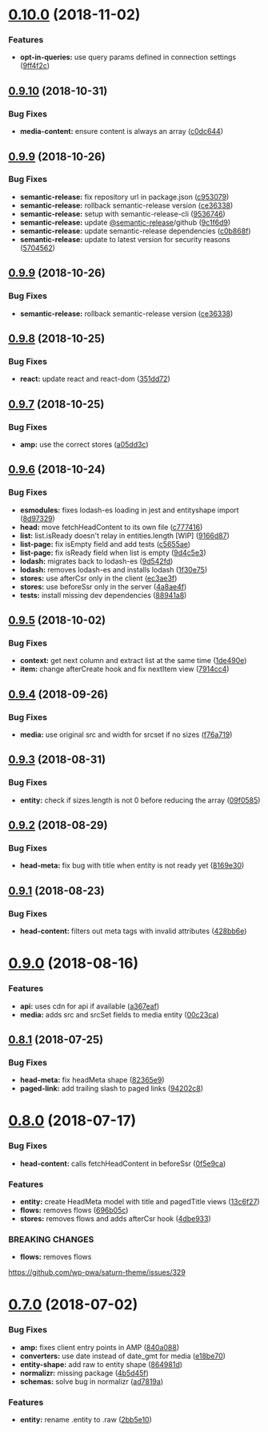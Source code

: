 # [0.10.0](https://github.com/frontity/wp-org-connection/compare/v0.9.10...v0.10.0) (2018-11-02)


### Features

* **opt-in-queries:** use query params defined in connection settings ([9ff4f2c](https://github.com/frontity/wp-org-connection/commit/9ff4f2c))

## [0.9.10](https://github.com/frontity/wp-org-connection/compare/v0.9.9...v0.9.10) (2018-10-31)


### Bug Fixes

* **media-content:** ensure content is always an array ([c0dc644](https://github.com/frontity/wp-org-connection/commit/c0dc644))

## [0.9.9](https://github.com/frontity/wp-org-connection/compare/v0.9.8...v0.9.9) (2018-10-26)


### Bug Fixes

* **semantic-release:** fix repository url in package.json ([c953079](https://github.com/frontity/wp-org-connection/commit/c953079))
* **semantic-release:** rollback semantic-release version ([ce36338](https://github.com/frontity/wp-org-connection/commit/ce36338))
* **semantic-release:** setup with semantic-release-cli ([9536746](https://github.com/frontity/wp-org-connection/commit/9536746))
* **semantic-release:** update [@semantic-release](https://github.com/semantic-release)/github ([9c1f6d9](https://github.com/frontity/wp-org-connection/commit/9c1f6d9))
* **semantic-release:** update semantic-release dependencies ([c0b868f](https://github.com/frontity/wp-org-connection/commit/c0b868f))
* **semantic-release:** update to latest version for security reasons ([5704562](https://github.com/frontity/wp-org-connection/commit/5704562))

## [0.9.9](https://github.com/frontity/wp-org-connection/compare/v0.9.8...v0.9.9) (2018-10-26)


### Bug Fixes

* **semantic-release:** rollback semantic-release version ([ce36338](https://github.com/frontity/wp-org-connection/commit/ce36338))

## [0.9.8](https://github.com/frontity/wp-org-connection/compare/v0.9.7...v0.9.8) (2018-10-25)


### Bug Fixes

* **react:** update react and react-dom ([351dd72](https://github.com/frontity/wp-org-connection/commit/351dd72))

## [0.9.7](https://github.com/frontity/wp-org-connection/compare/v0.9.6...v0.9.7) (2018-10-25)


### Bug Fixes

* **amp:** use the correct stores ([a05dd3c](https://github.com/frontity/wp-org-connection/commit/a05dd3c))

## [0.9.6](https://github.com/frontity/wp-org-connection/compare/v0.9.5...v0.9.6) (2018-10-24)


### Bug Fixes

* **esmodules:** fixes lodash-es loading in jest and entityshape import ([8d97329](https://github.com/frontity/wp-org-connection/commit/8d97329))
* **head:** move fetchHeadContent to its own file ([c777416](https://github.com/frontity/wp-org-connection/commit/c777416))
* **list:** list.isReady doesn't relay in entities.length [WIP] ([9166d87](https://github.com/frontity/wp-org-connection/commit/9166d87))
* **list-page:** fix isEmpty field and add tests ([c5655ae](https://github.com/frontity/wp-org-connection/commit/c5655ae))
* **list-page:** fix isReady field when list is empty ([9d4c5e3](https://github.com/frontity/wp-org-connection/commit/9d4c5e3))
* **lodash:** migrates back to lodash-es ([9d542fd](https://github.com/frontity/wp-org-connection/commit/9d542fd))
* **lodash:** removes lodash-es and installs lodash ([1f30e75](https://github.com/frontity/wp-org-connection/commit/1f30e75))
* **stores:** use afterCsr only in the client ([ec3ae3f](https://github.com/frontity/wp-org-connection/commit/ec3ae3f))
* **stores:** use beforeSsr only in the server ([4a8ae4f](https://github.com/frontity/wp-org-connection/commit/4a8ae4f))
* **tests:** install missing dev dependencies ([88941a8](https://github.com/frontity/wp-org-connection/commit/88941a8))

## [0.9.5](https://github.com/frontity/wp-org-connection/compare/v0.9.4...v0.9.5) (2018-10-02)


### Bug Fixes

* **context:** get next column and extract list at the same time ([1de490e](https://github.com/frontity/wp-org-connection/commit/1de490e))
* **item:** change afterCreate hook and fix nextItem view ([7914cc4](https://github.com/frontity/wp-org-connection/commit/7914cc4))

## [0.9.4](https://github.com/frontity/wp-org-connection/compare/v0.9.3...v0.9.4) (2018-09-26)


### Bug Fixes

* **media:** use original src and width for srcset if no sizes ([f76a719](https://github.com/frontity/wp-org-connection/commit/f76a719))

## [0.9.3](https://github.com/frontity/wp-org-connection/compare/v0.9.2...v0.9.3) (2018-08-31)


### Bug Fixes

* **entity:** check if sizes.length is not 0 before reducing the array ([09f0585](https://github.com/frontity/wp-org-connection/commit/09f0585))

## [0.9.2](https://github.com/frontity/wp-org-connection/compare/v0.9.1...v0.9.2) (2018-08-29)


### Bug Fixes

* **head-meta:** fix bug with title when entity is not ready yet ([8169e30](https://github.com/frontity/wp-org-connection/commit/8169e30))

## [0.9.1](https://github.com/frontity/wp-org-connection/compare/v0.9.0...v0.9.1) (2018-08-23)


### Bug Fixes

* **head-content:** filters out meta tags with invalid attributes ([428bb6e](https://github.com/frontity/wp-org-connection/commit/428bb6e))

# [0.9.0](https://github.com/frontity/wp-org-connection/compare/v0.8.1...v0.9.0) (2018-08-16)


### Features

* **api:** uses cdn for api if available ([a367eaf](https://github.com/frontity/wp-org-connection/commit/a367eaf))
* **media:** adds src and srcSet fields to media entity ([00c23ca](https://github.com/frontity/wp-org-connection/commit/00c23ca))

## [0.8.1](https://github.com/frontity/wp-org-connection/compare/v0.8.0...v0.8.1) (2018-07-25)


### Bug Fixes

* **head-meta:** fix headMeta shape ([82365e9](https://github.com/frontity/wp-org-connection/commit/82365e9))
* **paged-link:** add trailing slash to paged links ([94202c8](https://github.com/frontity/wp-org-connection/commit/94202c8))

# [0.8.0](https://github.com/frontity/wp-org-connection/compare/v0.7.0...v0.8.0) (2018-07-17)


### Bug Fixes

* **head-content:** calls fetchHeadContent in beforeSsr ([0f5e9ca](https://github.com/frontity/wp-org-connection/commit/0f5e9ca))


### Features

* **entity:** create HeadMeta model with title and pagedTitle  views ([13c6f27](https://github.com/frontity/wp-org-connection/commit/13c6f27))
* **flows:** removes flows ([696b05c](https://github.com/frontity/wp-org-connection/commit/696b05c))
* **stores:** removes flows and adds afterCsr hook ([4dbe933](https://github.com/frontity/wp-org-connection/commit/4dbe933))


### BREAKING CHANGES

* **flows:** removes flows

https://github.com/wp-pwa/saturn-theme/issues/329

# [0.7.0](https://github.com/frontity/wp-org-connection/compare/v0.6.3...v0.7.0) (2018-07-02)


### Bug Fixes

* **amp:** fixes client entry points in AMP ([840a088](https://github.com/frontity/wp-org-connection/commit/840a088))
* **converters:** use date instead of date_gmt for media ([e18be70](https://github.com/frontity/wp-org-connection/commit/e18be70))
* **entity-shape:** add raw to entity shape ([864981d](https://github.com/frontity/wp-org-connection/commit/864981d))
* **normalizr:** missing package ([4b5d45f](https://github.com/frontity/wp-org-connection/commit/4b5d45f))
* **schemas:** solve bug in normalizr ([ad7819a](https://github.com/frontity/wp-org-connection/commit/ad7819a))


### Features

* **entity:** rename .entity to .raw ([2bb5e10](https://github.com/frontity/wp-org-connection/commit/2bb5e10))
